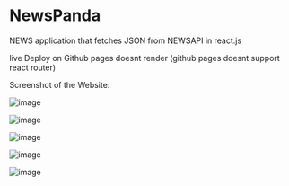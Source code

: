 # NewsPanda

NEWS application that fetches JSON from NEWSAPI in react.js

live Deploy on Github pages doesnt render
(github pages doesnt support react router)
 
 Screenshot of the Website:
 
 
 ![image](https://user-images.githubusercontent.com/86948055/143539607-a0529612-944a-4c2a-9a4d-e324e20396a4.png)


![image](https://user-images.githubusercontent.com/86948055/143539660-6515f5c9-fe41-45a4-854e-165466859307.png)


![image](https://user-images.githubusercontent.com/86948055/143539677-e75acfed-fbd8-496a-a282-aac470d68dfd.png)

![image](https://user-images.githubusercontent.com/86948055/143539775-18b897b6-2634-4735-8ebd-64ab51e530a3.png)


![image](https://user-images.githubusercontent.com/86948055/143539806-bdea2729-fcd9-4f77-b193-3b8664215c58.png)


 
 
 
 
